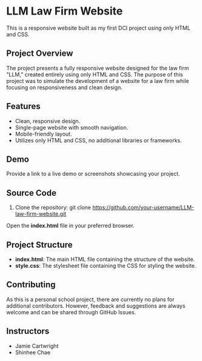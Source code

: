 # LLM Law Firm Website

This is a responsive website built as my first DCI project using only HTML and CSS.

## Project Overview

The project presents a fully responsive website designed for the law firm "LLM," created entirely using only HTML and CSS. The purpose of this project was to simulate the development of a website for a law firm while focusing on responsiveness and clean design.

## Features

- Clean, responsive design.
- Single-page website with smooth navigation.
- Mobile-friendly layout.
- Utilizes only HTML and CSS, no additional libraries or frameworks.

## Demo

Provide a link to a live demo or screenshots showcasing your project.

## Source Code

1. Clone the repository:
   git clone https://github.com/your-username/LLM-law-firm-website.git

Open the **index.html** file in your preferred browser.

## Project Structure
- **index.html**: The main HTML file containing the structure of the website.
- **style.css**: The stylesheet file containing the CSS for styling the website.

## Contributing
As this is a personal school project, there are currently no plans for additional contributors. However, feedback and suggestions are always welcome and can be shared through GitHub Issues.

## Instructors
- Jamie Cartwright
- Shinhee Chae
